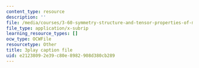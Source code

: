 ```yaml
---
content_type: resource
description: ''
file: /media/courses/3-60-symmetry-structure-and-tensor-properties-of-materials-fall-2005/e21238092e39c80e8982908d380cb289_4v94PCyrQqo.srt
file_type: application/x-subrip
learning_resource_types: []
ocw_type: OCWFile
resourcetype: Other
title: 3play caption file
uid: e2123809-2e39-c80e-8982-908d380cb289
---
```

